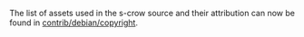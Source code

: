 The list of assets used in the s-crow source and their attribution can now be found in [contrib/debian/copyright](../contrib/debian/copyright).

